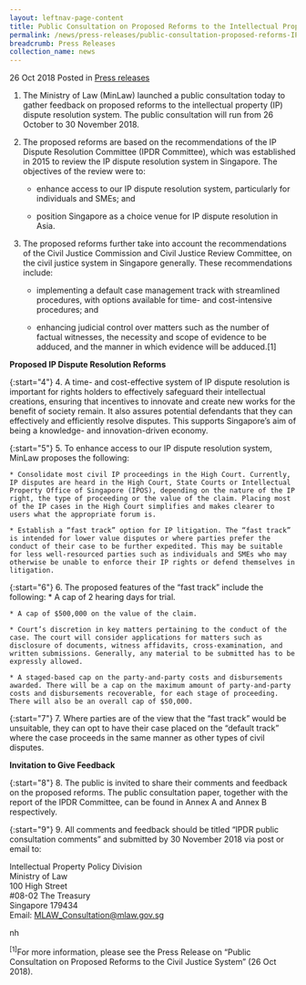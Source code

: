 ```yaml
---
layout: leftnav-page-content
title: Public Consultation on Proposed Reforms to the Intellectual Property Dispute Resolution System
permalink: /news/press-releases/public-consultation-proposed-reforms-IP-dispute-resolution-system
breadcrumb: Press Releases
collection_name: news
---
```

26 Oct 2018 Posted in [Press releases](/news/press-releases)

1. The Ministry of Law (MinLaw) launched a public consultation today to gather feedback on proposed reforms to the intellectual property (IP) dispute resolution system. The public consultation will run from 26 October to 30 November 2018.

2. The proposed reforms are based on the recommendations of the IP Dispute Resolution Committee (IPDR Committee), which was established in 2015 to review the IP dispute resolution system in Singapore. The objectives of the review were to:

    * enhance access to our IP dispute resolution system, particularly for individuals and SMEs; and

    * position Singapore as a choice venue for IP dispute resolution in Asia.

 

3. The proposed reforms further take into account the recommendations of the Civil Justice Commission and Civil Justice Review Committee, on the civil justice system in Singapore generally. These recommendations include:

    * implementing a default case management track with streamlined procedures, with options available for time- and cost-intensive procedures; and

    * enhancing judicial control over matters such as the number of factual witnesses, the necessity and scope of evidence to be adduced, and the manner in which evidence will be adduced.[1]

**Proposed IP Dispute Resolution Reforms**

{:start="4"}
4. A time- and cost-effective system of IP dispute resolution is important for rights holders to effectively safeguard their intellectual creations, ensuring that incentives to innovate and create new works for the benefit of society remain. It also assures potential defendants that they can effectively and efficiently resolve disputes. This supports Singapore’s aim of being a knowledge- and innovation-driven economy.

{:start="5"}
5. To enhance access to our IP dispute resolution system, MinLaw proposes the following:

    * Consolidate most civil IP proceedings in the High Court. Currently, IP disputes are heard in the High Court, State Courts or Intellectual Property Office of Singapore (IPOS), depending on the nature of the IP right, the type of proceeding or the value of the claim. Placing most of the IP cases in the High Court simplifies and makes clearer to users what the appropriate forum is.

    * Establish a “fast track” option for IP litigation. The “fast track” is intended for lower value disputes or where parties prefer the conduct of their case to be further expedited. This may be suitable for less well-resourced parties such as individuals and SMEs who may otherwise be unable to enforce their IP rights or defend themselves in litigation.

{:start="6"}
6. The proposed features of the “fast track” include the following:
    * A cap of 2 hearing days for trial.
    
    * A cap of $500,000 on the value of the claim.
    
    * Court’s discretion in key matters pertaining to the conduct of the case. The court will consider applications for matters such as disclosure of documents, witness affidavits, cross-examination, and written submissions. Generally, any material to be submitted has to be expressly allowed.
    
    * A staged-based cap on the party-and-party costs and disbursements awarded. There will be a cap on the maximum amount of party-and-party costs and disbursements recoverable, for each stage of proceeding. There will also be an overall cap of $50,000.

{:start="7"}
7. Where parties are of the view that the “fast track” would be unsuitable, they can opt to have their case placed on the “default track” where the case proceeds in the same manner as other types of civil disputes.

**Invitation to Give Feedback**

{:start="8"}
8. The public is invited to share their comments and feedback on the proposed reforms. The public consultation paper, together with the report of the IPDR Committee, can be found in Annex A and Annex B respectively.

{:start="9"}
9. All comments and feedback should be titled “IPDR public consultation comments” and submitted by 30 November 2018 via post or email to:

Intellectual Property Policy Division  
Ministry of Law  
100 High Street   
#08-02 The Treasury  
Singapore 179434  
Email: MLAW_Consultation@mlaw.gov.sg

nh

<sup>[1]</sup>For more information, please see the Press Release on “Public Consultation on Proposed Reforms to the Civil Justice System” (26 Oct 2018).
